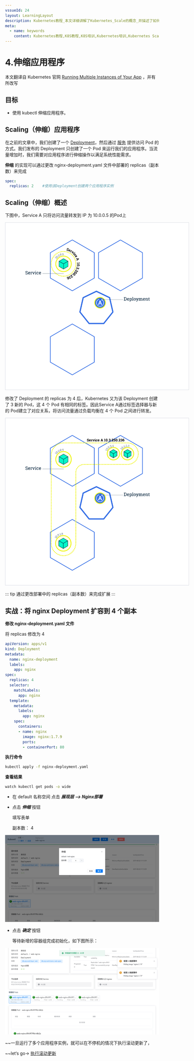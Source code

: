 ```yaml
---
vssueId: 24
layout: LearningLayout
description: Kubernetes教程_本文详细讲解了Kubernetes_Scale的概念_并描述了如何使用_kubectl_Kuboard_对一个应用程序进行伸缩操作
meta:
  - name: keywords
    content: Kubernetes教程,K8S教程,K8S培训,Kubernetes培训,Kubernetes Scale
---
```


# 4.伸缩应用程序

<AdSenseTitle/>

本文翻译自 Kubernetes 官网 [Running Multiple Instances of Your App](https://kubernetes.io/docs/tutorials/kubernetes-basics/scale/scale-intro/) ，并有所改写

## 目标

- 使用 kubectl 伸缩应用程序。

## Scaling（伸缩）应用程序

在之前的文章中，我们创建了一个 [Deployment](https://kubernetes.io/docs/concepts/workloads/controllers/deployment/)，然后通过 [服务](https://kubernetes.io/docs/concepts/services-networking/service/) 提供访问 Pod 的方式。我们发布的 Deployment 只创建了一个 Pod 来运行我们的应用程序。当流量增加时，我们需要对应用程序进行伸缩操作以满足系统性能需求。

**伸缩** 的实现可以通过更改 nginx-deployment.yaml 文件中部署的 replicas（副本数）来完成

``` yaml
spec:
  replicas: 2    #使用该Deployment创建两个应用程序实例
```

## Scaling（伸缩）概述

下图中，Service A 只将访问流量转发到 IP 为 10.0.0.5 的Pod上

<img src="./scale.assets/module_05_scaling1.svg" style="border: 1px solid #d7dae2; max-width: 600px;" alt="Kubernetes教程：伸缩"></img>

修改了 Deployment 的 replicas 为 4 后，Kubernetes 又为该 Deployment 创建了 3 新的 Pod，这 4 个 Pod 有相同的标签。因此Service A通过标签选择器与新的 Pod建立了对应关系，将访问流量通过负载均衡在 4 个 Pod 之间进行转发。

<img src="./scale.assets/module_05_scaling2.svg" style="border: 1px solid #d7dae2; max-width: 600px;" alt="Kubernetes教程：伸缩"></img>

::: tip
通过更改部署中的 replicas（副本数）来完成扩展
:::

## 实战：将 nginx Deployment 扩容到 4 个副本

<el-tabs type="border-card">
<el-tab-pane label="使用kubectl">

**修改 nginx-deployment.yaml 文件**

将 replicas 修改为 4

``` yaml {8}
apiVersion: apps/v1
kind: Deployment
metadata:
  name: nginx-deployment
  labels:
    app: nginx
spec:
  replicas: 4
  selector:
    matchLabels:
      app: nginx
  template:
    metadata:
      labels:
        app: nginx
    spec:
      containers:
      - name: nginx
        image: nginx:1.7.9
        ports:
        - containerPort: 80
```

**执行命令**

``` sh
kubectl apply -f nginx-deployment.yaml
```

**查看结果**

``` sh
watch kubectl get pods -o wide
```

</el-tab-pane>
<el-tab-pane label="使用Kuboard">

* 在 default 名称空间 点击 ***展现层 --> Nginx部署***

* 点击 ***伸缩*** 按钮

  填写表单

  副本数： 4

![Kubernetes教程：伸缩应用-Scaling](./scale.assets/image-20190822213532132.png)

* 点击 ***确定*** 按钮

  等待新增的容器组完成初始化，如下图所示：

![Kubernetes教程：伸缩应用-Scaling](./scale.assets/image-20190822213709967.png)

</el-tab-pane>
</el-tabs>

~~一旦运行了多个应用程序实例，就可以在不停机的情况下执行滚动更新了，

~~let‘s go->  [执行滚动更新](./update.html)
